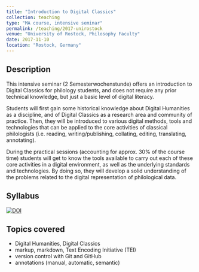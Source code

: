 ```yaml
---
title: "Introduction to Digital Classics"
collection: teaching
type: "MA course, intensive seminar"
permalink: /teaching/2017-unirostock
venue: "University of Rostock, Philosophy Faculty"
date: 2017-11-10
location: "Rostock, Germany"
---
```


## Description

This intensive seminar (2 Semesterwochenstunde) offers an introduction to Digital Classics for philology students, and does not require any prior technical knowledge, but just a basic level of digital literacy.

Students will first gain some historical knowledge about Digital Humanities as a discipline, and of Digital Classics as a research area and community of practice. Then, they will be introduced to various digital methods, tools and technologies that can be applied to the core activities of classical philologists (i.e. reading, writing/publishing, collating, editing, translating, annotating).

During the practical sessions (accounting for approx. 30% of the course time) students will get to know the tools available to carry out each of these core activities in a digital environment, as well as the underlying standards and technologies. By doing so, they will develop a solid understanding of the problems related to the digital representation of philological data.

## Syllabus

[![DOI](https://zenodo.org/badge/DOI/10.5281/zenodo.1297063.svg)](https://doi.org/10.5281/zenodo.1297063)

## Topics covered

- Digital Humanities, Digital Classics
- markup, markdown, Text Encoding Initiative (TEI)
- version control with Git and GitHub
- annotations (manual, automatic, semantic)

